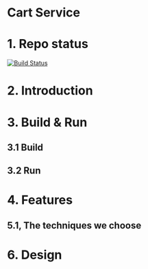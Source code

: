 # Cart Service

# 1. Repo status
[![Build Status](https://travis-ci.org/reactivesw/cart.svg?branch=master)](https://travis-ci.org/reactivesw/cart)

# 2. Introduction

# 3. Build & Run
## 3.1 Build

## 3.2 Run



# 4. Features

## 5.1, The techniques we choose

# 6. Design
